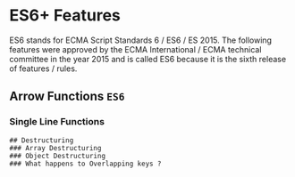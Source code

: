 # ES6+ Features
ES6 stands for ECMA Script Standards 6 / ES6 / ES 2015. The following features were approved by the ECMA International / ECMA technical committee in the year 2015 and is called ES6 because it is the sixth release of features / rules.

## Arrow Functions `ES6`
### Single Line Functions

```
## Destructuring 
### Array Destructuring
### Object Destructuring
### What happens to Overlapping keys ?

